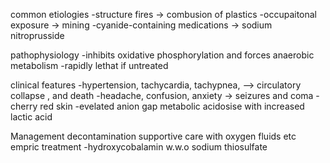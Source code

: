 common etiologies 
-structure fires -> combusion of plastics 
-occupaitonal exposure -> mining 
-cyanide-containing medications -> sodium nitroprusside 

pathophysiology 
-inhibits oxidative phosphorylation and forces anaerobic metabolism 
-rapidly lethat if untreated 

clinical features 
-hypertension, tachycardia, tachypnea, --> circulatory collapse , and death 
-headache, confusion, anxiety -> seizures and coma 
-cherry red skin 
-evelated anion gap metabolic acidosise with increased lactic acid 

Management
decontamination 
supportive care with oxygen fluids etc 
empric treatment 
-hydroxycobalamin w.w.o sodium thiosulfate 